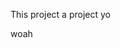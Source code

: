 This project a project yo


















































































































































































































































































































































































































































































































woah